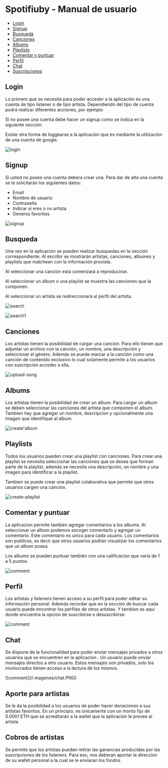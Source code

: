 # Spotifiuby - Manual de usuario

- [Login](#login)
- [Signup](#signup)
- [Busqueda](#search)
- [Canciones](#songs)
- [Albums](#album)
- [Playlists](#playlist)
- [Comentar y puntuar](#comment)
- [Perfil](#profile)
- [Chat](#chat)
- [Suscripciones](#suscripciones)

<a name="login"/>

## Login
Lo primero que se necesita para poder acceder a la aplicación es una cuenta de tipo listener o de tipo artista. Dependiendo del tipo de cuenta podrá realizar diferentes acciones, por ejemplo

Si no posee una cuenta debe hacer un signup como se indica en la siguiente sección.

Existe otra forma de loggearse a la aplicación que es mediante la utilización de una cuenta de google. 

![login](/imagenes/login.PNG)

<a name="signup"/>

## Signup

Si usted no posee una cuenta debera crear una. Para dar de alta una cuenta se le solicitarán los siguientes datos:
- Email
- Nombre de usuario
- Contraseña
- Indicar si eres o no artista
- Generos favoritos

![signup](/imagenes/signup.PNG)

<a name="search"/>

## Busqueda

Una vez en la aplicación se pueden realizar busquedas en la sección correspondiente. Al escribir se mostrarán artistas, canciones, albumes y playlists que matcheen con la información provista. 

Al seleccionar una canción esta comenzará a reproducirse.

Al seleccionar un álbum o una playlist se muestra las canciones que la componen.

Al seleccionar un artista se redireccionará al perfil del artista.

![search](/imagenes/search.PNG)

![search1](/imagenes/search1.PNG)

<a name="songs"/>

## Canciones

Los artistas tienen la posibilidad de cargar una canción. Para ello tienen que adjuntar un archivo con la canción, un nombre, una descripción y seleccionar el género. Además se puede marcar a la canción como una canción de contenido exclusivo lo cual solamente permite a los usuarios con suscripción acceder a ella.

![upload-song](/imagenes/upload-song.PNG)

<a name="album"/>

## Albums

Los artistas tienen la posibilidad de crear un album. Para cargar un album se deben seleccionar las canciones del artista que componen el album. Tambien hay que agregar un nombre, descripcion y opcionalmente una imagen que identifique al album. 

![create'album](/imagenes/create-album.PNG)

<a name="playlist"/>

## Playlists

Todos los usuarios pueden crear una playlist con canciones. Para crear una playlist se necesita seleccionar las canciones que se desea que forman parte de la playlist, además se necesita una descripción, un nombre y una imagen para identificar a la playlist.

Tambien se puede crear una playlist colaborativa que permite que otros usuarios cargen una cancion.

![create-playlist](/imagenes/create-playlist.PNG)

<a name="comment"/>

## Comentar y puntuar 

La aplicacion permite tambien agregar comentarios a los albums. Al seleccionar un album podemos escoger comentarlo y agregar un comentario. Este comentario es unico para cada usuario. Los comentarios son publicos, es decir que otros usuarios podrán visualizar los comentarios que un album posea.

Los albums se pueden puntuar también con una calificacion que varía de 1 a 5 puntos.

![comment](/imagenes/comment.PNG)

<a name="profile"/>

## Perfil

Los artistas y listeners tienen acceso a su perfil para poder editar su información personal. Además recordar que en la sección de buscar cada usuario puede encontrar los perfiles de otros artistas. Y tambien es aqui donde encuentra la opcion de suscribirse o desuscribirse.

![comment](/imagenes/subscribe.PNG)

<a name="chat"/>

## Chat

Se dispone de la funcionalidad para poder enviar mensajes privados a otros usuarios que se encuentren en la aplicacion . Un usuario puede enviar mensajes directos a otro usuario. Estos mensajes son privados, solo los involucrados tienen acceso a la lectura de los mismos.

![comment](/i
magenes/chat.PNG)

<a name="suscripciones"/>

## Aporte para artistas
Se le da la posibilidad a los usuarios de poder hacer donaciones a sus artistas favoritos. En un principio, es únicamente con un monto fijo de 0.0001 ETH que se acreditarán a la wallet que la aplicación le provee al artista

## Cobros de artistas
Se permite que los artistas puedan retirar las ganancias producidas por las suscripciones de los listeners. Para eso, nos deberan aportar la direccion de su wallet personal a la cual se le enviaran los fondos
